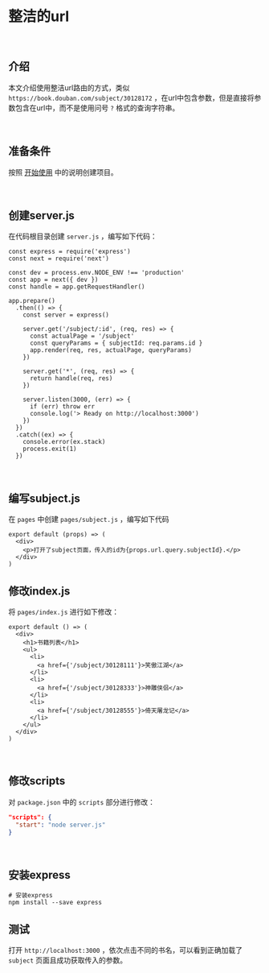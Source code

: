 # 整洁的url

​	

## 介绍

本文介绍使用整洁url路由的方式，类似 `https://book.douban.com/subject/30128172` ，在url中包含参数，但是直接将参数包含在url中，而不是使用问号 `?` 格式的查询字符串。

​	

## 准备条件

按照 [开始使用](start.md) 中的说明创建项目。

​	

## 创建server.js

在代码根目录创建 `server.js` ，编写如下代码：

```react
const express = require('express')
const next = require('next')

const dev = process.env.NODE_ENV !== 'production'
const app = next({ dev })
const handle = app.getRequestHandler()

app.prepare()
  .then(() => {
    const server = express()

    server.get('/subject/:id', (req, res) => {
      const actualPage = '/subject'
      const queryParams = { subjectId: req.params.id }
      app.render(req, res, actualPage, queryParams)
    })

    server.get('*', (req, res) => {
      return handle(req, res)
    })

    server.listen(3000, (err) => {
      if (err) throw err
      console.log('> Ready on http://localhost:3000')
    })
  })
  .catch((ex) => {
    console.error(ex.stack)
    process.exit(1)
  })
```

​	

## 编写subject.js

在 `pages` 中创建 `pages/subject.js` ，编写如下代码

```react
export default (props) => (
  <div>
    <p>打开了subject页面，传入的id为{props.url.query.subjectId}.</p>
  </div>
)
```



## 修改index.js

将 `pages/index.js` 进行如下修改：

```react
export default () => (
  <div>
    <h1>书籍列表</h1>
    <ul>
      <li>
        <a href={'/subject/30128111'}>笑傲江湖</a>
      </li>
      <li>
        <a href={'/subject/30128333'}>神雕侠侣</a>
      </li>
      <li>
        <a href={'/subject/30128555'}>倚天屠龙记</a>
      </li>
    </ul>
  </div>
)
```

​			

## 修改scripts

对 `package.json` 中的 `scripts` 部分进行修改：

```json
"scripts": {
  "start": "node server.js"
}
```

​	

## 安装express

```shell
# 安装express
npm install --save express
```



## 测试

打开 `http://localhost:3000` ，依次点击不同的书名，可以看到正确加载了 `subject` 页面且成功获取传入的参数。